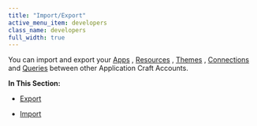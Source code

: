 ```yaml
---
title: "Import/Export"
active_menu_item: developers
class_name: developers
full_width: true
---
```



You can import and export your [Apps](../../console-tabs/applications) , [Resources](../../console-tabs/resources) , [Themes](../../console-tabs/themes-overview) , [Connections](../../console-tabs/connections/) and [Queries](../../console-tabs/queries/) between other Application Craft Accounts.

**In This Section:**

 - [Export](export)

 - [Import](import)


